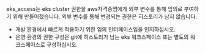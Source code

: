 eks_access는 eks cluster 권한을 aws자격증명에게 외부 변수를 통해 임의로 부여하기 위해 만들어졌습니다.
외부 변수를 통해 변경되는 권한은 히스토리가 남지 않습니다.

- 개발 환경에서 빠르게 적용하기 위한 임의 인터페이스임을 인지하십시오.
- 운영 환경의 권한 구성은 git에 히스토리가 남는 eks 워크스페이스 또는 별도의 워크스페이스로 구성하십시오.

